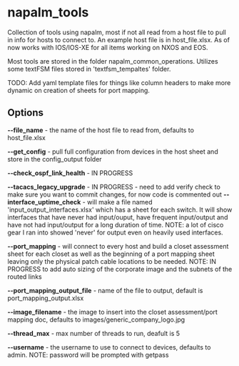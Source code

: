 # napalm_tools
Collection of tools using napalm, most if not all read from a host file to pull in info for hosts to connect to.  An example host file is in host_file.xlsx.  As of now works with IOS/IOS-XE for all items working on NXOS and EOS.

Most tools are stored in the folder napalm_common_operations.  Utilizes some textFSM files stored in 'textfsm_tempaltes' folder.

TODO: Add yaml template files for things like column headers to make more dynamic on creation of sheets for port mapping.

## Options
**--file_name** - the name of the host file to read from, defaults to host_file.xlsx

**--get_config** - pull full configuration from devices in the host sheet and store in the config_output folder

**--check_ospf_link_health** - IN PROGRESS

**--tacacs_legacy_upgrade** - IN PROGRESS - need to add verify check to make sure you want to commit changes, for now code is commented out
**--interface_uptime_check** - will make a file named 'input_output_interfaces.xlsx' which has a sheet for each switch.  It will show interfaces that have never had input/ouput,     have frequent input/output and have not had input/output for a long duration of time. NOTE: a lot of cisco gear I ran into showed 'never' for output even on heavily used           interfaces.

**--port_mapping** - will connect to every host and build a closet assessment sheet for each closet as well as the beginning of a port mapping sheet leaving only the physical        patch cable locations to be needed.  NOTE: IN PROGRESS to add auto sizing of the corporate image and the subnets of the routed links

**--port_mapping_output_file** - name of the file to output, default is port_mapping_output.xlsx

**--image_filename** - the image to insert into the closet assessment/port mapping doc, defaults to images/generic_company_logo.jpg

**--thread_max** - max number of threads to run, deafult is 5

**--username** - the username to use to connect to devices, defaults to admin. NOTE: password will be prompted with getpass
